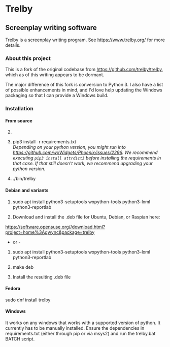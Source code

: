 # Trelby
## Screenplay writing software
Trelby is a screenplay writing program. See https://www.trelby.org/ for
more details.

### About this project
This is a fork of the original codebase from https://github.com/trelby/trelby, which as of this writing appears to be dormant.

The major difference of this fork is conversion to Python 3.  I also have a list of possible enhancements in mind, and I'd love help updating the Windows packaging so that I can provide a Windows build.

### Installation

#### From source



2. 

3. pip3 install -r requirements.txt  
   *Depending on your python version, you might run into https://github.com/wxWidgets/Phoenix/issues/2296. We recommend executing `pip3 install attrdict3` before installing the requirements in that case. If that still doesn't work, we recommend upgrading your python version.*

4. ./bin/trelby

#### Debian and variants

1. sudo apt install python3-setuptools wxpython-tools python3-lxml python3-reportlab

2. Download and install the .deb file for Ubuntu, Debian, or Raspian here:

https://software.opensuse.org//download.html?project=home%3Agwync&package=trelby

- or -

1. sudo apt install python3-setuptools wxpython-tools python3-lxml python3-reportlab

2. make deb

3. Install the resulting .deb file

#### Fedora

sudo dnf install trelby

#### Windows

It works on any windows that works with a supported version of python. It currently has to be manually installed. Ensure the dependencies in requirements.txt (either through pip or via msys2) and run the trelby.bat BATCH script.
